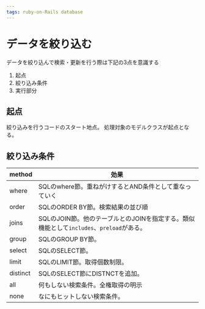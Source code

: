 ```yaml
---
tags: ruby-on-Rails database
---
```

# データを絞り込む
データを絞り込んで検索・更新を行う際は下記の3点を意識する
1. 起点
2. 絞り込み条件
3. 実行部分
## 起点
絞り込みを行うコードのスタート地点。
処理対象のモデルクラスが起点となる。
## 絞り込み条件
| method   | 効果                                                                                     |
| -------- | ---------------------------------------------------------------------------------------- |
| where    | SQLのwhere節。重ねがけするとAND条件として重なっていく                                    |
| order    | SQLのORDER BY節。検索結果の並び順                                                        |
| joins    | SQLのJOIN節。他のテーブルとのJOINを指定する。類似機能として`includes`、`preload`がある。 |
| group    | SQLのGROUP BY節。                                                                        |
| select   | SQLのSELECT節。                                                                          |
| limit    | SQLのLIMIT節。取得個数制限。                                                             |
| distinct | SQLのSELECT節にDISTNCTを追加。                                                           |
| all      | 何もしない検索条件。全権取得の明示                                                       | 
| none     | なにもヒットしない検索条件。                                                                                         |


